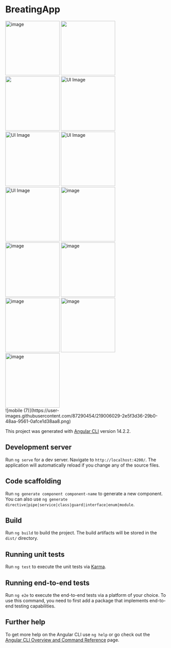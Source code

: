 # BreatingApp
<div>
<img width="170" alt="image" src="https://user-images.githubusercontent.com/87290454/218991167-bcb83180-150d-4b60-944c-c6a85982fbf8.png">
<img width="170" src="https://user-images.githubusercontent.com/87290454/219004231-5b1bd20f-9219-43b7-a589-80a48d8a1256.png" alt="" /> 
<img width="170" src="https://user-images.githubusercontent.com/87290454/219004329-b9201531-da6f-41f0-8db2-529c89e12ceb.png" alt="" />
<img width="170" src="https://user-images.githubusercontent.com/87290454/219004375-435ef005-a9da-4f1f-8561-2310dd44adb6.png" alt="UI Image" />
<img width="170" src="https://user-images.githubusercontent.com/87290454/219004395-c9f836ed-7fde-4d12-b3ad-8eff3a6f089e.png" alt="UI Image" />
<img width="170" src="https://user-images.githubusercontent.com/87290454/219004422-33b8247b-1126-4922-8f8a-5bf301c1799f.png" alt="UI Image" />
<img width="170" src="https://user-images.githubusercontent.com/87290454/219004450-a0f841a8-f939-4995-8513-cbb73240fae0.png" alt="UI Image" />
<!-- <img width="170" src="https://user-images.githubusercontent.com/87290454/219004469-c99b46ab-68f9-488d-8a7a-bfb8e2a623eb.png" alt="UI Image" /> -->
<img width="170" alt="image" src="https://user-images.githubusercontent.com/87290454/218991611-e3ab9682-a335-430d-a1ad-69b3a1743876.png">
<img width="170" alt="image" src="https://user-images.githubusercontent.com/87290454/218991667-b81bcc1f-dda6-4ac7-bab4-33f0734d6970.png">
<img width="170" alt="image" src="https://user-images.githubusercontent.com/87290454/218991695-a6cd8039-5884-48d6-b4dc-fd6721b4538f.png">
</div>


<div>
<img width="170" alt="image" src="https://user-images.githubusercontent.com/87290454/218991727-961aed48-939d-44f8-af93-18977debeebe.png">
<img width="170" alt="image" src="https://user-images.githubusercontent.com/87290454/218991745-f461d711-77a1-44f4-8787-d39020ed447f.png">
<img width="170" alt="image" src="https://user-images.githubusercontent.com/87290454/218991766-a82c0447-db86-4d8c-a88f-583e901ee99c.png">
</div>
![mobile (7)](https://user-images.githubusercontent.com/87290454/219006029-2e5f3d36-29b0-48aa-9561-0afce1d38aa8.png)





This project was generated with [Angular CLI](https://github.com/angular/angular-cli) version 14.2.2.

## Development server

Run `ng serve` for a dev server. Navigate to `http://localhost:4200/`. The application will automatically reload if you change any of the source files.

## Code scaffolding

Run `ng generate component component-name` to generate a new component. You can also use `ng generate directive|pipe|service|class|guard|interface|enum|module`.

## Build

Run `ng build` to build the project. The build artifacts will be stored in the `dist/` directory.

## Running unit tests

Run `ng test` to execute the unit tests via [Karma](https://karma-runner.github.io).

## Running end-to-end tests

Run `ng e2e` to execute the end-to-end tests via a platform of your choice. To use this command, you need to first add a package that implements end-to-end testing capabilities.

## Further help

To get more help on the Angular CLI use `ng help` or go check out the [Angular CLI Overview and Command Reference](https://angular.io/cli) page.


